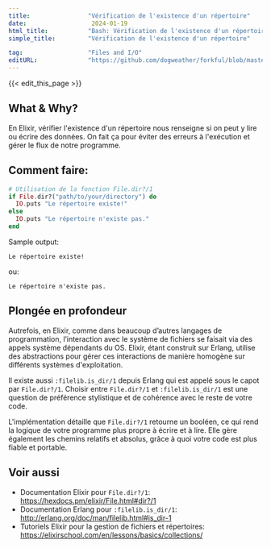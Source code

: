 ```yaml
---
title:                "Vérification de l'existence d'un répertoire"
date:                  2024-01-19
html_title:           "Bash: Vérification de l'existence d'un répertoire"
simple_title:         "Vérification de l'existence d'un répertoire"

tag:                  "Files and I/O"
editURL:              "https://github.com/dogweather/forkful/blob/master/content/fr/elixir/checking-if-a-directory-exists.md"
---
```


{{< edit_this_page >}}

## What & Why?
En Elixir, vérifier l'existence d'un répertoire nous renseigne si on peut y lire ou écrire des données. On fait ça pour éviter des erreurs à l'exécution et gérer le flux de notre programme.

## Comment faire:

```elixir
# Utilisation de la fonction File.dir?/1
if File.dir?("path/to/your/directory") do
  IO.puts "Le répertoire existe!"
else
  IO.puts "Le répertoire n'existe pas."
end
```

Sample output:
```
Le répertoire existe!
```
ou:
```
Le répertoire n'existe pas.
```

## Plongée en profondeur

Autrefois, en Elixir, comme dans beaucoup d’autres langages de programmation, l’interaction avec le système de fichiers se faisait via des appels système dépendants du OS. Elixir, étant construit sur Erlang, utilise des abstractions pour gérer ces interactions de manière homogène sur différents systèmes d'exploitation.

Il existe aussi `:filelib.is_dir/1` depuis Erlang qui est appelé sous le capot par `File.dir?/1`. Choisir entre `File.dir?/1` et `:filelib.is_dir/1` est une question de préférence stylistique et de cohérence avec le reste de votre code.

L'implémentation détaille que `File.dir?/1` retourne un booléen, ce qui rend la logique de votre programme plus propre à écrire et à lire. Elle gère également les chemins relatifs et absolus, grâce à quoi votre code est plus fiable et portable.

## Voir aussi

- Documentation Elixir pour `File.dir?/1`: https://hexdocs.pm/elixir/File.html#dir?/1
- Documentation Erlang pour `:filelib.is_dir/1`: http://erlang.org/doc/man/filelib.html#is_dir-1
- Tutoriels Elixir pour la gestion de fichiers et répertoires: https://elixirschool.com/en/lessons/basics/collections/
